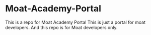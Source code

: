 # Moat-Academy-Portal
This is a repo for Moat Academy Portal
This is just a portal for moat developers. And this repo is for Moat developers only.
